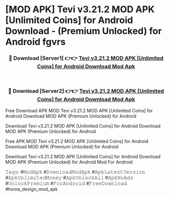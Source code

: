 # [MOD APK] Tevi v3.21.2 MOD APK [Unlimited Coins] for Android Download - (Premium Unlocked) for Android fgvrs



<div align="center">
<h3>🔴 Download [Server1] 👉👉 <a href="https://momento.my/?title=Tevi_v3.21.2_MOD_APK_[Unlimited_Coins]_for_Android_Download">Tevi v3.21.2 MOD APK [Unlimited Coins] for Android Download Mod Apk</a></h3><br>

<h3>🔴 Download [Server2] 👉👉 <a href="https://momento.my/?title=Tevi_v3.21.2_MOD_APK_[Unlimited_Coins]_for_Android_Download">Tevi v3.21.2 MOD APK [Unlimited Coins] for Android Download Mod Apk</a></h3>
</div>



Free Download APK MOD Tevi v3.21.2 MOD APK [Unlimited Coins] for Android Download MOD APK (Premium Unlocked) for Android

Download Tevi v3.21.2 MOD APK [Unlimited Coins] for Android Download MOD APK (Premium Unlocked) for Android

Free APK MOD Tevi v3.21.2 MOD APK [Unlimited Coins] for Android Download MOD APK (Premium Unlocked) for Android

Download Tevi v3.21.2 MOD APK [Unlimited Coins] for Android Download MOD APK (Premium Unlocked) for Android Mod For Android

𝚃𝚊𝚐𝚜: #𝙼𝚘𝚍𝙰𝚙𝚔 #𝙳𝚘𝚠𝚗𝚕𝚘𝚊𝚍𝙼𝚘𝚍𝙰𝚙𝚔 #𝙰𝚙𝚔𝙻𝚊𝚝𝚎𝚜𝚝𝚅𝚎𝚛𝚜𝚒𝚘𝚗 #𝙰𝚙𝚔𝚄𝚗𝚕𝚒𝚖𝚒𝚝𝚎𝚍𝙼𝚘𝚗𝚎𝚢 #𝙰𝚙𝚔𝚄𝚗𝚕𝚘𝚌𝚔𝙰𝚕𝚕 #𝙰𝚙𝚔𝙽𝚘𝙰𝚍𝚜 #𝚄𝚗𝚕𝚘𝚌𝚔𝙿𝚛𝚎𝚖𝚒𝚞𝚖 #𝙵𝚘𝚛𝙰𝚗𝚍𝚛𝚘𝚒𝚍 #𝙵𝚛𝚎𝚎𝙳𝚘𝚠𝚗𝚕𝚘𝚊𝚍 #home_design_mod_apk
